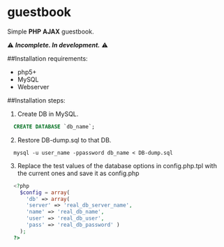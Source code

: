 # guestbook
Simple **PHP** **AJAX** guestbook.

:warning: _**Incomplete. In development.**_ :warning:

##Installation requirements:
- php5+
- MySQL
- Webserver

##Installation steps:

1. Create DB in MySQL.
  
  ```sql
    CREATE DATABASE `db_name`;
  ```
2. Restore DB-dump.sql to that DB.
  
  ```shell
    mysql -u user_name -ppassword db_name < DB-dump.sql
  ```
3. Replace the test values of the database options in config.php.tpl with the current ones and save it as config.php
  
  ```php
    <?php
      $config = array(
        'db' => array(
        'server' => 'real_db_server_name',
        'name' => 'real_db_name',
        'user' => 'real_db_user',
        'pass' => 'real_db_password' )
      );
    ?>
  ```
